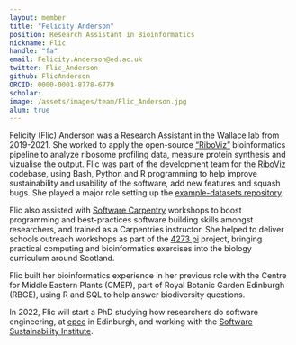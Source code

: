 ```yaml
---
layout: member
title: "Felicity Anderson"
position: Research Assistant in Bioinformatics
nickname: Flic
handle: "fa"
email: Felicity.Anderson@ed.ac.uk
twitter: Flic_Anderson
github: FlicAnderson
ORCID: 0000-0001-8778-6779
scholar:
image: /assets/images/team/Flic_Anderson.jpg
alum: true
---
```


Felicity (Flic) Anderson was a Research Assistant in the Wallace lab from 2019-2021. 
She worked to apply the open-source [“RiboViz”](https://riboviz.org/) bioinformatics pipeline to analyze ribosome profiling data, measure protein synthesis and vizualise the output. 
Flic was part of the development team for the [RiboViz](https://github.com/riboviz/RiboViz) codebase, using Bash, Python and R programming to help improve sustainability and usability of the software, add new features and squash bugs.
She played a major role setting up the [example-datasets repository](https://github.com/riboviz/example-datasets).

Flic also assisted with [Software Carpentry](https://software-carpentry.org/) workshops to boost programming and best-practices software building skills amongst researchers, and trained as a Carpentries instructor. 
She helped to deliver schools outreach workshops as part of the [4273 pi](https://www.4273pi.org/) project, bringing practical computing and bioinformatics exercises into the biology curriculum around Scotland.

Flic built her bioinformatics experience in her previous role with the Centre for Middle Eastern Plants (CMEP), part of Royal Botanic Garden Edinburgh (RBGE), using R and SQL to help answer biodiversity questions.

In 2022, Flic will start a PhD studying how researchers do software engineering, at [epcc](https://www.epcc.ed.ac.uk) in Edinburgh, and working with the [Software Sustainability Institute](https://software.ac.uk).
